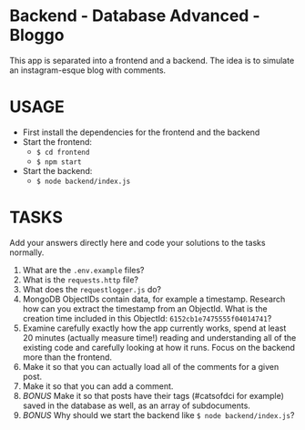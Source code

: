 # Backend - Database Advanced - Bloggo

This app is separated into a frontend and a backend. The idea is to simulate an instagram-esque blog with comments.

# USAGE

- First install the dependencies for the frontend and the backend
- Start the frontend:
    - `$ cd frontend`
    - `$ npm start`
- Start the backend:
    - `$ node backend/index.js`

# TASKS

Add your answers directly here and code your solutions to the tasks normally.

1. What are the `.env.example` files?
2. What is the `requests.http` file?
3. What does the `requestlogger.js` do?
4. MongoDB ObjectIDs contain data, for example a timestamp. Research how can you extract the timestamp from an ObjectId. What is the creation time included in this ObjectId: `6152cb1e7475555f04014741`?
5. Examine carefully exactly how the app currently works, spend at least 20 minutes (actually measure time!) reading and understanding all of the existing code and carefully looking at how it runs. Focus on the backend more than the frontend.
6. Make it so that you can actually load all of the comments for a given post.
7. Make it so that you can add a comment.
8. *BONUS* Make it so that posts have their tags (#catsofdci for example) saved in the database as well, as an array of subdocuments.
9. *BONUS* Why should we start the backend like `$ node backend/index.js`?